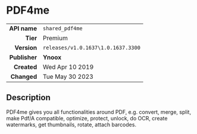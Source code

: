 # PDF4me
| | |
|-:|-|
|**API name**|`shared_pdf4me`|
|**Tier**|Premium|
|**Version**|`releases/v1.0.1637\1.0.1637.3300`|
|**Publisher**|**Ynoox**|
|**Created**|Wed Apr 10 2019|
|**Changed**|Tue May 30 2023|

## Description
PDF4me gives you all functionalities around PDF, e.g. convert, merge, split, make Pdf/A compatible, optimize, protect, unlock, do OCR, create watermarks, get thumbnails, rotate, attach barcodes.
